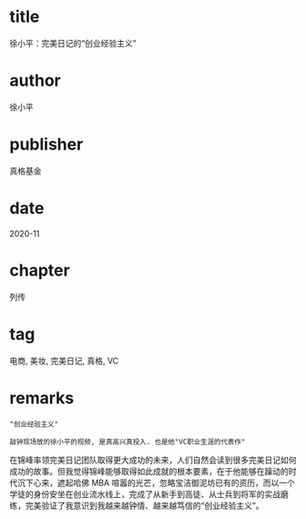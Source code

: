 # title
徐小平：完美日记的“创业经验主义”

# author
徐小平

# publisher
真格基金

# date
2020-11

# chapter
列传

# tag
电商, 美妆, 完美日记, 真格, VC

# remarks
`"创业经验主义"`

`敲钟现场放的徐小平的视频, 是真高兴真投入. 也是他"VC职业生涯的代表作"`

在锦峰率领完美日记团队取得更大成功的未来，人们自然会读到很多完美日记如何成功的故事。但我觉得锦峰能够取得如此成就的根本要素，在于他能够在躁动的时代沉下心来，遮起哈佛 MBA 喧嚣的光芒，忽略宝洁御泥坊已有的资历，而以一个学徒的身份安坐在创业流水线上，完成了从新手到高徒、从士兵到将军的实战磨练，完美验证了我意识到我越来越钟情、越来越笃信的“创业经验主义”。
